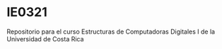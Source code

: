 # IE0321
Repositorio para el curso Estructuras de Computadoras Digitales I de la Universidad de Costa Rica
